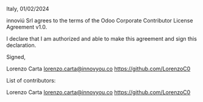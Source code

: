 Italy, 01/02/2024

innoviú Srl agrees to the terms of the Odoo Corporate Contributor License
Agreement v1.0.

I declare that I am authorized and able to make this agreement and sign this
declaration.

Signed,

Lorenzo Carta lorenzo.carta@innovyou.co https://github.com/LorenzoC0

List of contributors:

Lorenzo Carta lorenzo.carta@innovyou.co https://github.com/LorenzoC0